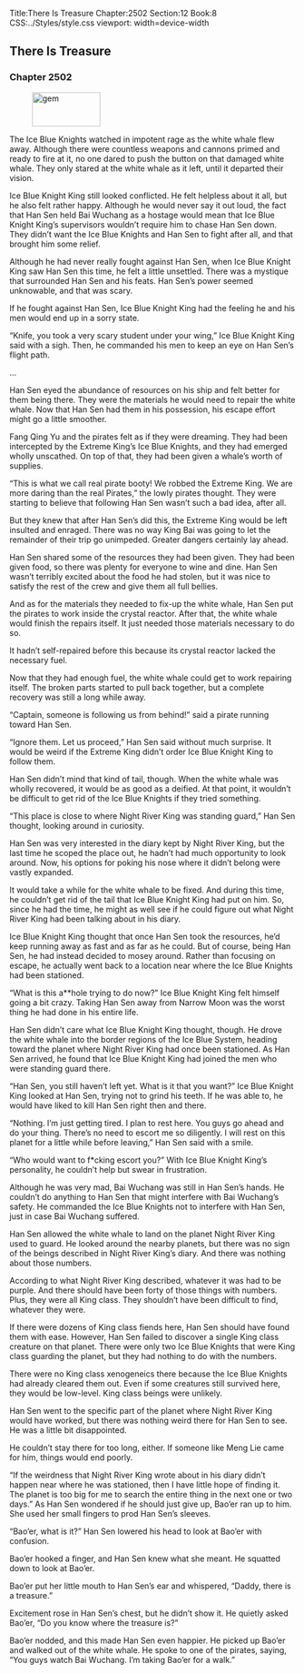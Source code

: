 Title:There Is Treasure 
Chapter:2502 
Section:12 
Book:8 
CSS:../Styles/style.css 
viewport: width=device-width
  
## There Is Treasure
### Chapter 2502 
<figure>
	<img src="../Images/gem.gif" alt="gem" id="gem" width="120" height="60" />
</figure>
  

  
  The Ice Blue Knights watched in impotent rage as the white whale flew away. Although there were countless weapons and cannons primed and ready to fire at it, no one dared to push the button on that damaged white whale. They only stared at the white whale as it left, until it departed their vision.

Ice Blue Knight King still looked conflicted. He felt helpless about it all, but he also felt rather happy. Although he would never say it out loud, the fact that Han Sen held Bai Wuchang as a hostage would mean that Ice Blue Knight King’s supervisors wouldn’t require him to chase Han Sen down. They didn’t want the Ice Blue Knights and Han Sen to fight after all, and that brought him some relief.

Although he had never really fought against Han Sen, when Ice Blue Knight King saw Han Sen this time, he felt a little unsettled. There was a mystique that surrounded Han Sen and his feats. Han Sen’s power seemed unknowable, and that was scary.

If he fought against Han Sen, Ice Blue Knight King had the feeling he and his men would end up in a sorry state.

“Knife, you took a very scary student under your wing,” Ice Blue Knight King said with a sigh. Then, he commanded his men to keep an eye on Han Sen’s flight path.

…

Han Sen eyed the abundance of resources on his ship and felt better for them being there. They were the materials he would need to repair the white whale. Now that Han Sen had them in his possession, his escape effort might go a little smoother.

Fang Qing Yu and the pirates felt as if they were dreaming. They had been intercepted by the Extreme King’s Ice Blue Knights, and they had emerged wholly unscathed. On top of that, they had been given a whale’s worth of supplies.

“This is what we call real pirate booty! We robbed the Extreme King. We are more daring than the real Pirates,” the lowly pirates thought. They were starting to believe that following Han Sen wasn’t such a bad idea, after all.

But they knew that after Han Sen’s did this, the Extreme King would be left insulted and enraged. There was no way King Bai was going to let the remainder of their trip go unimpeded. Greater dangers certainly lay ahead.

Han Sen shared some of the resources they had been given. They had been given food, so there was plenty for everyone to wine and dine. Han Sen wasn’t terribly excited about the food he had stolen, but it was nice to satisfy the rest of the crew and give them all full bellies.

And as for the materials they needed to fix-up the white whale, Han Sen put the pirates to work inside the crystal reactor. After that, the white whale would finish the repairs itself. It just needed those materials necessary to do so.

It hadn’t self-repaired before this because its crystal reactor lacked the necessary fuel.

Now that they had enough fuel, the white whale could get to work repairing itself. The broken parts started to pull back together, but a complete recovery was still a long while away.

“Captain, someone is following us from behind!” said a pirate running toward Han Sen.

“Ignore them. Let us proceed,” Han Sen said without much surprise. It would be weird if the Extreme King didn’t order Ice Blue Knight King to follow them.

Han Sen didn’t mind that kind of tail, though. When the white whale was wholly recovered, it would be as good as a deified. At that point, it wouldn’t be difficult to get rid of the Ice Blue Knights if they tried something.

“This place is close to where Night River King was standing guard,” Han Sen thought, looking around in curiosity.

Han Sen was very interested in the diary kept by Night River King, but the last time he scoped the place out, he hadn’t had much opportunity to look around. Now, his options for poking his nose where it didn’t belong were vastly expanded.

It would take a while for the white whale to be fixed. And during this time, he couldn’t get rid of the tail that Ice Blue Knight King had put on him. So, since he had the time, he might as well see if he could figure out what Night River King had been talking about in his diary.

Ice Blue Knight King thought that once Han Sen took the resources, he’d keep running away as fast and as far as he could. But of course, being Han Sen, he had instead decided to mosey around. Rather than focusing on escape, he actually went back to a location near where the Ice Blue Knights had been stationed.

“What is this a**hole trying to do now?” Ice Blue Knight King felt himself going a bit crazy. Taking Han Sen away from Narrow Moon was the worst thing he had done in his entire life.

Han Sen didn’t care what Ice Blue Knight King thought, though. He drove the white whale into the border regions of the Ice Blue System, heading toward the planet where Night River King had once been stationed. As Han Sen arrived, he found that Ice Blue Knight King had joined the men who were standing guard there.

“Han Sen, you still haven’t left yet. What is it that you want?” Ice Blue Knight King looked at Han Sen, trying not to grind his teeth. If he was able to, he would have liked to kill Han Sen right then and there.

“Nothing. I’m just getting tired. I plan to rest here. You guys go ahead and do your thing. There’s no need to escort me so diligently. I will rest on this planet for a little while before leaving,” Han Sen said with a smile.

“Who would want to f*cking escort you?” With Ice Blue Knight King’s personality, he couldn’t help but swear in frustration.

Although he was very mad, Bai Wuchang was still in Han Sen’s hands. He couldn’t do anything to Han Sen that might interfere with Bai Wuchang’s safety. He commanded the Ice Blue Knights not to interfere with Han Sen, just in case Bai Wuchang suffered.

Han Sen allowed the white whale to land on the planet Night River King used to guard. He looked around the nearby planets, but there was no sign of the beings described in Night River King’s diary. And there was nothing about those numbers.

According to what Night River King described, whatever it was had to be purple. And there should have been forty of those things with numbers. Plus, they were all King class. They shouldn’t have been difficult to find, whatever they were.

If there were dozens of King class fiends here, Han Sen should have found them with ease. However, Han Sen failed to discover a single King class creature on that planet. There were only two Ice Blue Knights that were King class guarding the planet, but they had nothing to do with the numbers.

There were no King class xenogeneics there because the Ice Blue Knights had already cleared them out. Even if some creatures still survived here, they would be low-level. King class beings were unlikely.

Han Sen went to the specific part of the planet where Night River King would have worked, but there was nothing weird there for Han Sen to see. He was a little bit disappointed.

He couldn’t stay there for too long, either. If someone like Meng Lie came for him, things would end poorly.

“If the weirdness that Night River King wrote about in his diary didn’t happen near where he was stationed, then I have little hope of finding it. The planet is too big for me to search the entire thing in the next one or two days.” As Han Sen wondered if he should just give up, Bao’er ran up to him. She used her small fingers to prod Han Sen’s sleeves.

“Bao’er, what is it?” Han Sen lowered his head to look at Bao’er with confusion.

Bao’er hooked a finger, and Han Sen knew what she meant. He squatted down to look at Bao’er.

Bao’er put her little mouth to Han Sen’s ear and whispered, “Daddy, there is a treasure.”

Excitement rose in Han Sen’s chest, but he didn’t show it. He quietly asked Bao’er, “Do you know where the treasure is?”

Bao’er nodded, and this made Han Sen even happier. He picked up Bao’er and walked out of the white whale. He spoke to one of the pirates, saying, “You guys watch Bai Wuchang. I’m taking Bao’er for a walk.”
